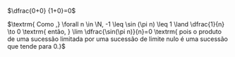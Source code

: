 $\dfrac{0+0} {1+0}=0$

$\textrm{ Como ,} \forall n \in \N, -1 \leq \sin (\pi n) \leq 1 \land \dfrac{1}{n} \to 0 \textrm{ então, } \lim \dfrac{\sin(\pi n)}{n}=0 \textrm{  pois o produto de uma sucessão limitada por uma sucessão de limite nulo é uma sucessão que tende para 0.}$